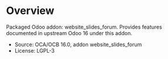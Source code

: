 # Overview

Packaged Odoo addon: website_slides_forum. Provides features documented in upstream Odoo 16 under this addon.

- Source: OCA/OCB 16.0, addon website_slides_forum
- License: LGPL-3
